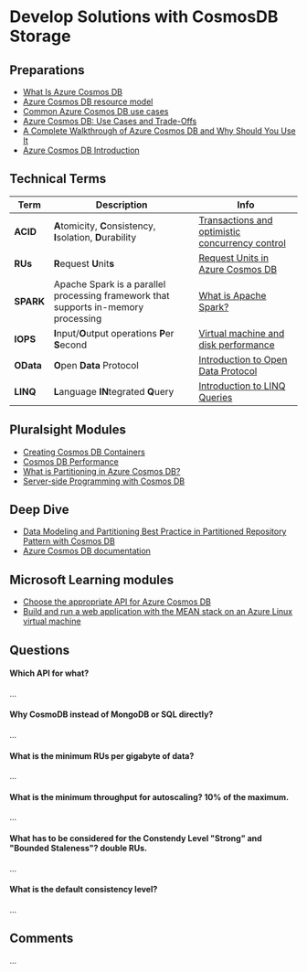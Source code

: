 # Develop Solutions with CosmosDB Storage



## Preparations
- [What Is Azure Cosmos DB](https://www.youtube.com/watch?v=FkekFVRTASM)
- [Azure Cosmos DB resource model](https://docs.microsoft.com/en-us/azure/cosmos-db/account-databases-containers-items)
- [Common Azure Cosmos DB use cases](https://docs.microsoft.com/en-us/azure/cosmos-db/use-cases)
- [Azure Cosmos DB: Use Cases and Trade-Offs](https://towardsdatascience.com/azure-cosmos-db-use-cases-and-trade-offs-5a65727daaa9)
- [A Complete Walkthrough of Azure Cosmos DB and Why Should You Use It](https://www.netwoven.com/2018/12/04/a-complete-walkthrough-of-azure-cosmos-db-and-why-should-you-use-it/)
- [Azure Cosmos DB Introduction](https://www.youtube.com/watch?v=R_Fi59j6BMo) 



## Technical Terms
| Term      | Description                                                  | Info                                                         |
| --------- | ------------------------------------------------------------ | ------------------------------------------------------------ |
| **ACID**  | **A**tomicity, **C**onsistency, **I**solation, **D**urability | [Transactions and optimistic concurrency control](https://docs.microsoft.com/en-us/azure/cosmos-db/database-transactions-optimistic-concurrency) |
| **RUs**   | **R**equest **U**nit**s**                                    | [Request Units in Azure Cosmos DB](https://docs.microsoft.com/en-us/azure/cosmos-db/request-units) |
| **SPARK** | Apache Spark is a parallel processing framework that supports in-memory processing | [What is Apache Spark?](https://docs.microsoft.com/en-us/azure/hdinsight/spark/apache-spark-overview) |
| **IOPS**  | **I**nput/**O**utput operations **P**er **S**econd           | [Virtual machine and disk performance](https://docs.microsoft.com/en-us/azure/virtual-machines/disks-performance) |
| **OData** | **O**pen **Data** Protocol                                   | [Introduction to Open Data Protocol](https://azure.microsoft.com/de-de/blog/introduction-to-open-data-protocol-odata-and-sql-azure/) |
| **LINQ**  | **L**anguage **IN**tegrated **Q**uery                        | [Introduction to LINQ Queries](https://docs.microsoft.com/en-us/dotnet/csharp/programming-guide/concepts/linq/introduction-to-linq-queries) |



## Pluralsight Modules
- [Creating Cosmos DB Containers](https://app.pluralsight.com/course-player?clipId=e0a00352-dc1f-4ee4-be7c-68b2c16835ea)
- [Cosmos DB Performance](https://app.pluralsight.com/course-player?clipId=d87f153e-af0c-421b-96ee-6fe5af903104)
- [What is Partitioning in Azure Cosmos DB?](https://www.youtube.com/watch?v=zY09mdcIz0E) 
- [Server-side Programming with Cosmos DB](https://app.pluralsight.com/course-player?clipId=b3d941c4-ca4f-44bb-a2ae-ad6ebb5d9de8) 



## Deep Dive
- [Data Modeling and Partitioning Best Practice in Partitioned Repository Pattern with Cosmos DB](https://medium.com/swlh/partition-key-design-best-practice-in-partitioned-repository-pattern-with-cosmos-db-ef9318007fc1) 
- [Azure Cosmos DB documentation](https://docs.microsoft.com/en-us/azure/cosmos-db/) 



## Microsoft Learning modules
- [Choose the appropriate API for Azure Cosmos DB](https://docs.microsoft.com/en-us/learn/modules/choose-api-for-cosmos-db/) 
- [Build and run a web application with the MEAN stack on an Azure Linux virtual machine](https://docs.microsoft.com/en-us/learn/modules/build-a-web-app-with-mean-on-a-linux-vm/)



## Questions
#### Which API for what? 

...



#### Why CosmoDB instead of MongoDB or SQL directly?

...



#### What is the minimum RUs per gigabyte of data?

...



#### What is the minimum throughput for autoscaling? 10% of the maximum.

...



#### What has to be considered for the Constendy Level "Strong" and "Bounded Staleness"? double RUs.

...



#### What is the default consistency level?

...



## Comments
...